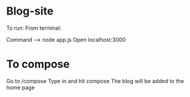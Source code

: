 # Blog-site
To run:
From terminal:

Command --> 
node app.js
Open localhost:3000

# To compose
Go to /compose 
Type in and hit compose
The blog will be added to the home page
